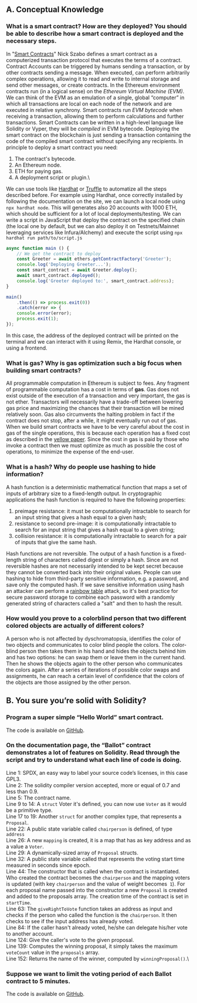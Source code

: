## A. Conceptual Knowledge

### What is a smart contract? How are they deployed? You should be able to describe how a smart contract is deployed and the necessary steps.

In "[Smart Contracts][1]" Nick Szabo defines a smart contract as a computerized transaction protocol that executes the terms of a contract. Contract Accounts can be triggered by humans sending a transaction, or by other contracts sending a message. When executed, can perform arbitrarily complex operations, allowing it to read and write to internal storage and send other messages, or create contracts. In the Ethereum environment contracts run (in a logical sense) on the *Ethereum Virtual Machine (EVM)*. We can think of the EVM as an emulation of a single, global “computer” in which all transactions are local on each node of the network and are executed in relative synchrony. Smart contracts run *EVM bytecode* when receiving a transaction, allowing them to perform calculations and further transactions. Smart Contracts can be written in a high-level language like Solidity or Vyper, they will be *compiled* in EVM bytecode. Deploying the smart contract on the blockchain is just sending a transaction containing the code of the compiled smart contract without specifying any recipients. In principle to deploy a smart contract you need:
1. The contract's bytecode.
2. An Ethereum node.
3. ETH for paying gas.
4. A deployment script or plugin.\

We can use tools like [Hardhat](https://hardhat.org) or [Truffle](https://trufflesuite.com) to automatize all the steps described before. For example using Hardhat, once correctly installed by following the documentation on the site, we can launch a local node using `npx hardhat node`. This will generates also 20 accounts with 1000 ETH, which should be sufficient for a lot of local deployments/testing. We can write a script in JavaScript that deploy the contract on the specified chain (the local one by default, but we can also deploy it on Testnets/Mainnet leveraging services like Infura/Alchemy) and execute the script using `npx hardhat run path/to/script.js`

```javascript
async function main () {
    // We get the contract to deploy
    const Greeter = await ethers.getContractFactory('Greeter');
    console.log('Deploying Greeter...');
    const smart_contract = await Greeter.deploy();
    await smart_contract.deployed();
    console.log('Greeter deployed to:', smart_contract.address);
}

main()
    .then(() => process.exit(0))
    .catch(error => {
    console.error(error);
    process.exit(1);
});
```

In this case, the address of the deployed contract will be printed on the terminal and we can interact with it using Remix, the Hardhat console, or using a frontend.

### What is gas? Why is gas optimization such a big focus when building smart contracts?

All programmable computation in Ethereum is subject to fees. Any fragment of programmable computation has a cost in terms of **gas**. Gas does not exist outside of the execution of a transaction and very important, the gas is not ether. Transactors will necessarily have a trade-off between lowering gas price and maximizing the chances that their transaction will be mined relatively soon. Gas also circumvents the halting problem in fact if the contract does not stop, after a while, it might eventually run out of gas. When we build smart contracts we have to be very careful about the cost in gas of the single operations, this is because each operation has a fixed cost as described in the [yellow paper][2]. Since the cost in gas is paid by those who invoke a contract then we must optimize as much as possible the cost of operations, to minimize the expense of the end-user. 

### What is a hash? Why do people use hashing to hide information?
A hash function is a deterministic mathematical function that maps a set of inputs of arbitrary size to a fixed-length output.
In cryptographic applications the hash function is required to have the following properties:
1. preimage resistance: it must be computationally intractable to search for an input string that gives a hash equal to a given hash;
2. resistance to second pre-image: it is computationally intractable to search for an input string that gives a hash equal to a given string;
3. collision resistance: it is computationally intractable to search for a pair of inputs that give the same hash.

Hash functions are not reversible. The output of a hash function is a fixed-length string of characters called digest or simply a hash. Since are not reversible hashes are not necessarily intended to be kept secret because they cannot be converted back into their original values. People can use hashing to hide from third-party sensitive information, e.g. a password, and save only the computed hash. If we save sensitive information using hash an attacker can perform a [rainbow table][3] attack, so it's best practice for secure password storage to combine each password with a randomly generated string of characters called a "salt" and then to hash the result.

### How would you prove to a colorblind person that two different colored objects are actually of different colors?

A person who is not affected by dyschromatopsia, identifies the color of two objects and communicates to color blind people the colors. The color-blind person then takes them in his hand and hides the objects behind him and has two options: he can swap them or leave them in the current hand. Then he shows the objects again to the other person who communicates the colors again. After a series of iterations of possible color swaps and assignments, he can reach a certain level of confidence that the colors of the objects are those assigned by the other person.

## B. You sure you’re solid with Solidity?

### Program a super simple “Hello World” smart contract.

The code is available on [GitHub][4].

### On the documentation page, the “Ballot” contract demonstrates a lot of features on Solidity. Read through the script and try to understand what each line of code is doing.

Line 1: SPDX, an easy way to label your source code’s licenses, in this case GPL3.\
Line 2: The solidity compiler version accepted, more or equal of 0.7 and less than 0.9.\
Line 5: The contract name.\
Line 9 to 14: A `struct` Voter it's defined, you can now use `Voter` as it would be a primitive type.\
Line 17 to 19: Another `struct` for another complex type, that represents a `Proposal`.\
Line 22: A public state variable called `chairperson` is defined, of type `address`\
Line 26: A new `mapping` is created, it is a map that has as key address and as a value a `Voter`.\
Line 29: A dynamically-sized array of `Proposal` structs.\
Line 32: A public state variable called that represents the  voting start time measured in seconds since epoch.\
Line 44: The constructor that is called when the contract is instantiated. Who created the contract becomes the `chairperson` and the mapping voters is updated (with key `chairperson` and the value of weight becomes` 1`). For each proposal name passed into the constructor a new `Proposal` is created and added to the proposals array. The creation time of the contract is set in `startTime`.\
Line 63: The `giveRightToVote` function takes an address as input and checks if the person who called the function is the `chairperson`. It then checks to see if the input address has already voted.\
Line 84: If the caller hasn't already voted, he/she can delegate his/her vote to another account.\
Line 124: Give the caller's vote to the given proposal.\
Line 139: Computes the winning proposal, it simply takes the maximum `voteCount` value in the `proposals` array.\
Line 152: Returns the name of the winner, computed by `winningProposal()`.\


### Suppose we want to limit the voting period of each Ballot contract to 5 minutes. 

The code is available on [GitHub][5].


[1]: https://www.fon.hum.uva.nl/rob/Courses/InformationInSpeech/CDROM/Literature/LOTwinterschool2006/szabo.best.vwh.net/smart.contracts.html "Smart Contracts"
[2]: https://ethereum.github.io/yellowpaper/paper.pdf "Yellow Paper"
[3]: https://en.wikipedia.org/wiki/Rainbow_table "Rainbow Table"
[4]: https://github.com/lrazovic/zku/blob/main/assignment_0/HelloWorld.sol "Hello, World!"
[5]: https://github.com/lrazovic/zku/blob/main/assignment_0/Ballot.sol "Ballot with 5 minutes deadline"
